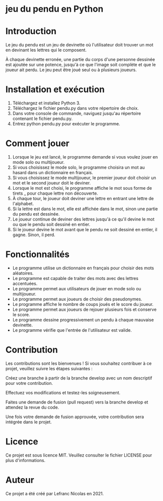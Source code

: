 # jeu du pendu en Python
# Introduction
Le jeu du pendu est un jeu de devinette où l'utilisateur doit trouver un mot en devinant les lettres qui le composent.

 À chaque devinette erronée, une partie du corps d'une personne dessinée est ajoutée sur une potence, jusqu'à ce que l'image soit complète et que le joueur ait perdu. Le jeu peut être joué seul ou à plusieurs joueurs.

# Installation et exécution
1. Téléchargez et installez Python 3.
2. Téléchargez le fichier pendu.py dans votre répertoire de choix.
3. Dans votre console de commande, naviguez jusqu'au répertoire contenant le fichier pendu.py.
4. Entrez python pendu.py pour exécuter le programme.

# Comment jouer
1. Lorsque le jeu est lancé, le programme demande si vous voulez jouer en mode solo ou multijoueur.
2. Si vous choisissez le mode solo, le programme choisira un mot au hasard dans un dictionnaire en français.
3. Si vous choisissez le mode multijoueur, le premier joueur doit choisir un mot et le second joueur doit le deviner.
4. Lorsque le mot est choisi, le programme affiche le mot sous forme de tirets _ pour chaque lettre non découverte.
5. À chaque tour, le joueur doit deviner une lettre en entrant une lettre de l'alphabet.
6. Si la lettre est dans le mot, elle est affichée dans le mot, sinon une partie du pendu est dessinée.
7. Le joueur continue de deviner des lettres jusqu'à ce qu'il devine le mot ou que le pendu soit dessiné en entier.
8. Si le joueur devine le mot avant que le pendu ne soit dessiné en entier, il gagne. Sinon, il perd.

# Fonctionnalités
* Le programme utilise un dictionnaire en français pour choisir des mots aléatoires.
* Le programme est capable de traiter des mots avec des lettres accentuées.
* Le programme permet aux utilisateurs de jouer en mode solo ou multijoueur.
* Le programme permet aux joueurs de choisir des pseudonymes.
* Le programme affiche le nombre de coups joués et le score du joueur.
* Le programme permet aux joueurs de rejouer plusieurs fois et conserve le score.
* Le programme dessine progressivement un pendu à chaque mauvaise devinette.
* Le programme vérifie que l'entrée de l'utilisateur est valide.

# Contribution
Les contributions sont les bienvenues ! Si vous souhaitez contribuer à ce projet, veuillez suivre les étapes suivantes :

Créez une branche à partir de la branche develop avec un nom descriptif pour votre contribution.

Effectuez vos modifications et testez-les soigneusement.

Faites une demande de fusion (pull request) vers la branche develop et attendez la revue du code.

Une fois votre demande de fusion approuvée, votre contribution sera intégrée dans le projet.

# Licence
Ce projet est sous licence MIT. Veuillez consulter le fichier LICENSE pour plus d'informations.

# Auteur
Ce projet a été créé par Lefranc Nicolas en 2021.